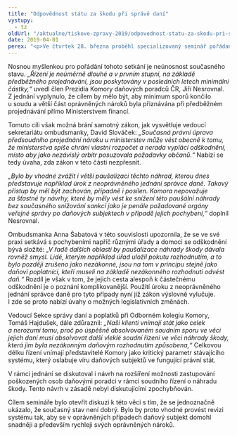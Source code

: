 ```yaml
---
title: "Odpovědnost státu za škodu při správě daní"
vystupy:
  - tz
oldUrl: "/aktualne/tiskove-zpravy-2019/odpovednost-statu-za-skodu-pri-sprave-dani"
date: 2019-04-01
perex: "<p>Ve čtvrtek 28. března proběhl specializovaný seminář pořádaný veřejnou ochránkyní práv Annou Šabatovou ve spolupráci s Komorou daňových poradců ČR na téma náhrady škody v daňové oblasti, moderovaný Filipem Melzerem. Semináře se zúčastnili také soudci nejvyšších soudů, advokáti, zástupci Ministerstva spravedlnosti, Ministerstva financí a Generálního finančního ředitelství.</p>"
---
```


<!-- imported from the old website -->

<p>Nosnou myšlenkou pro pořádání tohoto setkání je neúnosnost současného stavu. <i>„Řízení je neúměrně dlouhé a v prvním stupni, na základě předběžného projednávání, jsou poskytovány v posledních letech minimální částky,“</i> uvedl člen Prezidia Komory daňových poradců ČR, Jiří Nesrovnal. Z jednání vyplynulo, že cílem by mělo být, aby minimum sporů končilo u soudu a větší část oprávněných nároků byla přiznávána při předběžném projednávání přímo Ministerstvem financí. </p>  <p>Tomuto cíli však možná brání samotný zákon, jak vysvětluje vedoucí sekretariátu ombudsmanky, David Slováček: <i>„Současná právní úprava předsoudního projednání nároku u ministerstev může vést obecně k tomu, že ministerstva spíše chrání vlastní rozpočet a nerada vyplácí odškodnění, místo aby jako nezávislý arbitr posuzovala požadavky občanů.“</i> Nabízí se tedy úvaha, zda zákon v této části nezpřesnit. </p>  <p><i>„Bylo by vhodné zvážit i větší paušalizaci těchto náhrad, kterou dnes představuje například úrok z neoprávněného jednání správce daně. Takový přístup by měl být zachován, případně i posílen. Komora nepovažuje za šťastné ty návrhy, které by měly vést ke snížení této paušální náhrady bez současného snižování sankcí jako je penále požadované orgány veřejné správy po daňových subjektech v případě jejich pochybení,“</i> doplnil Nesrovnal. </p>  <p>Ombudsmanka Anna Šabatová v této souvislosti upozornila, že se ve své praxi setkává s pochybeními napříč různými úřady a domoci se odškodnění bývá složité: <i>„V řadě dalších oblastí by paušalizace náhrady škody dávala rovněž smysl. Lidé, kterým například úřad uložil pokutu rozhodnutím, a to bylo později zrušeno jako nezákonné, jsou na tom v principu stejně jako daňoví poplatníci, kteří museli na základě nezákonného rozhodnutí odvést daň.“</i> Rozdíl je však v tom, že jejich cesta alespoň k částečnému odškodnění je o poznání komplikovanější. Použití úroku z neoprávněného jednání správce daně pro tyto případy nyní již zákon výslovně vylučuje. I zde se proto nabízí úvahy o možných legislativních změnách.    </p>  <p>Vedoucí Sekce správy daní a poplatků při Odborném kolegiu Komory, Tomáš Hajdušek, dále zdůraznil: <i>„Naši klienti vnímají stát jako celek a nerozumí tomu, proč po úspěšně absolvovaném soudním sporu ve věci jejich daní musí absolvovat další vleklé soudní řízení ve věci náhrady škody, která jim byla nezákonným daňovým rozhodnutím způsobena,“</i> Celkovou délku řízení vnímají představitelé Komory jako kritický parametr stávajícího systému, který oslabuje víru daňových subjektů ve fungující právní stát. </p>  <p>V rámci jednání se diskutoval i návrh na rozšíření možnosti zastupování poškozených osob daňovými poradci v rámci soudního řízení o náhradu škody. Tento návrh v zásadě nebyl diskutujícími zpochybňován. </p>  <p>Cílem semináře bylo otevřít diskuzi k této věci s tím, že se jednoznačně ukázalo, že současný stav není dobrý. Bylo by proto vhodné provést revizi systému tak, aby se v oprávněných případech daňový subjekt domohl snadněji a především rychleji svých oprávněných nároků.</p> <p></p>
